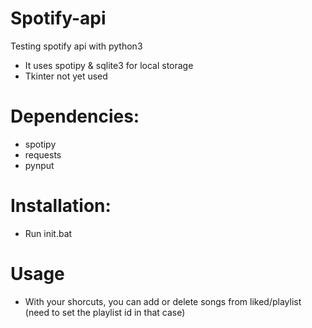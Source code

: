 # Spotify-api
Testing spotify api with python3

- It uses spotipy & sqlite3 for local storage
- Tkinter not yet used

# Dependencies:
- spotipy
- requests
- pynput

# Installation:
* Run init.bat

# Usage
* With your shorcuts, you can add or delete songs from liked/playlist (need to set the playlist id in that case)